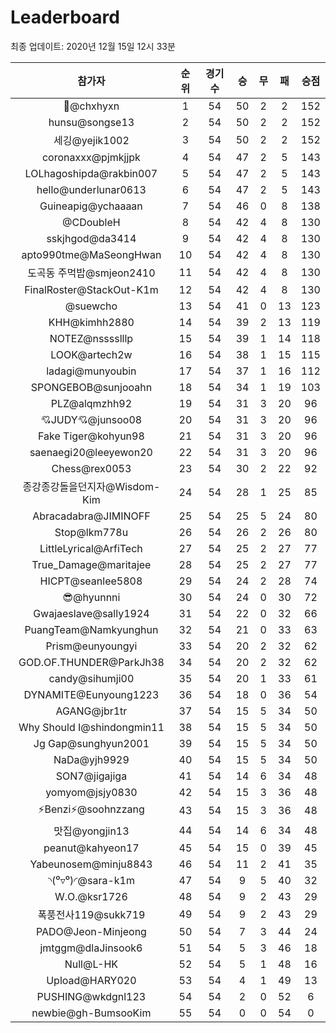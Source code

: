 # Leaderboard
최종 업데이트: 2020년 12월 15일 12시 33분




| 참가자 | 순위 | 경기수 | 승 | 무 | 패 | 승점 |
|:---:|:---:|:---:|:---:|:---:|:---:|:---:|
| 👑@chxhyxn | 1 | 54 | 50 | 2 | 2 | 152 |
| hunsu@songse13 | 2 | 54 | 50 | 2 | 2 | 152 |
| 세깅@yejik1002 | 3 | 54 | 50 | 2 | 2 | 152 |
| coronaxxx@pjmkjjpk | 4 | 54 | 47 | 2 | 5 | 143 |
| LOLhagoshipda@rakbin007 | 5 | 54 | 47 | 2 | 5 | 143 |
| hello@underlunar0613 | 6 | 54 | 47 | 2 | 5 | 143 |
| Guineapig@ychaaaan | 7 | 54 | 46 | 0 | 8 | 138 |
| @CDoubleH | 8 | 54 | 42 | 4 | 8 | 130 |
| sskjhgod@da3414 | 9 | 54 | 42 | 4 | 8 | 130 |
| apto990tme@MaSeongHwan | 10 | 54 | 42 | 4 | 8 | 130 |
| 도곡동 주먹밥@smjeon2410 | 11 | 54 | 42 | 4 | 8 | 130 |
| FinalRoster@StackOut-K1m | 12 | 54 | 42 | 4 | 8 | 130 |
| @suewcho | 13 | 54 | 41 | 0 | 13 | 123 |
| KHH@kimhh2880 | 14 | 54 | 39 | 2 | 13 | 119 |
| NOTEZ@nsssslllp | 15 | 54 | 39 | 1 | 14 | 118 |
| LOOK@artech2w | 16 | 54 | 38 | 1 | 15 | 115 |
| ladagi@munyoubin | 17 | 54 | 37 | 1 | 16 | 112 |
| SPONGEBOB@sunjooahn | 18 | 54 | 34 | 1 | 19 | 103 |
| PLZ@alqmzhh92 | 19 | 54 | 31 | 3 | 20 | 96 |
| 💘JUDY💘@junsoo08 | 20 | 54 | 31 | 3 | 20 | 96 |
| Fake Tiger@kohyun98 | 21 | 54 | 31 | 3 | 20 | 96 |
| saenaegi20@leeyewon20 | 22 | 54 | 31 | 3 | 20 | 96 |
| Chess@rex0053 | 23 | 54 | 30 | 2 | 22 | 92 |
| 종강종강돌을던지자@Wisdom-Kim | 24 | 54 | 28 | 1 | 25 | 85 |
| Abracadabra@JIMINOFF | 25 | 54 | 25 | 5 | 24 | 80 |
| Stop@lkm778u | 26 | 54 | 26 | 2 | 26 | 80 |
| LittleLyrical@ArfiTech | 27 | 54 | 25 | 2 | 27 | 77 |
| True_Damage@maritajee | 28 | 54 | 25 | 2 | 27 | 77 |
| HICPT@seanlee5808 | 29 | 54 | 24 | 2 | 28 | 74 |
| 😎@hyunnni | 30 | 54 | 24 | 0 | 30 | 72 |
| Gwajaeslave@sally1924 | 31 | 54 | 22 | 0 | 32 | 66 |
| PuangTeam@Namkyunghun | 32 | 54 | 21 | 0 | 33 | 63 |
| Prism@eunyoungyi | 33 | 54 | 20 | 2 | 32 | 62 |
| GOD.OF.THUNDER@ParkJh38 | 34 | 54 | 20 | 2 | 32 | 62 |
| candy@sihumji00 | 35 | 54 | 20 | 1 | 33 | 61 |
| DYNAMITE@Eunyoung1223 | 36 | 54 | 18 | 0 | 36 | 54 |
| AGANG@jbr1tr | 37 | 54 | 15 | 5 | 34 | 50 |
| Why Should I@shindongmin11 | 38 | 54 | 15 | 5 | 34 | 50 |
| Jg Gap@sunghyun2001 | 39 | 54 | 15 | 5 | 34 | 50 |
| NaDa@yjh9929 | 40 | 54 | 15 | 5 | 34 | 50 |
| SON7@jigajiga | 41 | 54 | 14 | 6 | 34 | 48 |
| yomyom@jsjy0830 | 42 | 54 | 15 | 3 | 36 | 48 |
| ⚡Benzi⚡@soohnzzang | 43 | 54 | 15 | 3 | 36 | 48 |
| 맛집@yongjin13 | 44 | 54 | 14 | 6 | 34 | 48 |
| peanut@kahyeon17 | 45 | 54 | 15 | 0 | 39 | 45 |
| Yabeunosem@minju8843 | 46 | 54 | 11 | 2 | 41 | 35 |
| ◝(⁰▿⁰)◜@sara-k1m | 47 | 54 | 9 | 5 | 40 | 32 |
| W.O.@ksr1726 | 48 | 54 | 9 | 2 | 43 | 29 |
| 폭풍전사119@sukk719 | 49 | 54 | 9 | 2 | 43 | 29 |
| PADO@Jeon-Minjeong | 50 | 54 | 7 | 3 | 44 | 24 |
| jmtggm@dlaJinsook6 | 51 | 54 | 5 | 3 | 46 | 18 |
| Null@L-HK | 52 | 54 | 5 | 1 | 48 | 16 |
| Upload@HARY020 | 53 | 54 | 4 | 1 | 49 | 13 |
| PUSHING@wkdgnl123 | 54 | 54 | 2 | 0 | 52 | 6 |
| newbie@gh-BumsooKim | 55 | 54 | 0 | 0 | 54 | 0 |